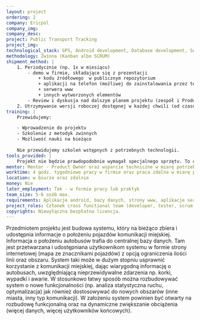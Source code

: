 ```yaml
---
layout: project
ordering: 2
company: Ericpol
company_img:
company_desc:
project: Public Transport Tracking
project_img:
technological_stack: GPS, Android development, Database development, Server side development, HTML/JS/CSS, J2EE (lub pokrewne)
methodology: Zwinna (Kanban albo SCRUM)
shipment_method: |
    1. Periodycznie (np. 1x w miesiącu)
        - demo w firmie, składające się z prezentacji
            + kodu źródłowego  w publicznym repozytorium
            + aplikacji na telefon (możliwej do zainstalowania przez testerów) 
            + serwera www
            + innych wytworzonych elementów
        - Review i dyskusja nad dalszym planem projektu (zespół i Product Owner)
    2. Utrzymywanie wersji roboczej dostępnej w każdej chwili (od czasu stworzenia czegoś funkcjonalnego).
training: |
    Przewidujemy:

    - Wprowadzenie do projektu
    - Szkolenie z metodyk zwinnych
    - Możliwość nauki na bieżąco
    
    Nie przewidujemy szkoleń wstępnych z potrzebnych technologii.
tools_provided: |
    Projekt nie będzie prawdopodobnie wymagał specjalnego sprzętu. To co może być potrzebne, to ewentualnie telefony z odpowiednimi  czujnikami i systemem oraz zewnętrzny serwer do postawienia bazy , back-end’u i front-end’u. Te elementy zostaną zapewnione.
mentor: Mentor - Product Owner oraz wsparcie techniczne w miarę potrzeb. 
worktime: 4 godz. tygodniowo pracy w firmie oraz praca zdalna w miarę potrzeb.
location: w biurze oraz zdalnie
money: Nie
later_employment: Tak - w formie pracy lub praktyk
team_size: 5-6 osób max.
requirements: Aplikacje android, bazy danych, strony www, aplikacje serwerowe (wystarczy jedno z wymienionych), Java (albo inny język obiektowy).
project_roles: Członek cross functional team (developer, tester, scrum master).
copyrights: Niewyłączna bezpłatna licencja.
---
```

Przedmiotem projektu jest budowa systemu, który na bieżąco zbiera i udostępnia informacje o położeniu pojazdów komunikacji miejskiej. Informacja o położeniu autobusów trafia do centralnej bazy danych. Tam jest przetwarzana i udostępniana użytkownikom systemu w formie strony internetowej (mapa ze znacznikami pojazdów) z opcją ograniczenia ilości linii oraz obszaru.
System taki może w dużym stopniu usprawnić korzystanie z komunikacji miejskiej, dając wiarygodną informację o autobusach, uwzględniającą nieprzewidywalne zdarzenia np. korki, wypadki i awarie.
W stosunkowo łatwy sposób można rozbudowywać system o nowe funkcjonalności (np. analiza statystyczna ruchu, optymalizacja) jak również dostosowywać do nowych obszarów (inne miasta, inny typ komunikacji). 
W założeniu system powinien być otwarty na rozbudowę funkcjonalną oraz na dynamiczne zwiększanie obciążenia (więcej danych, więcej użytkowników końcowych).